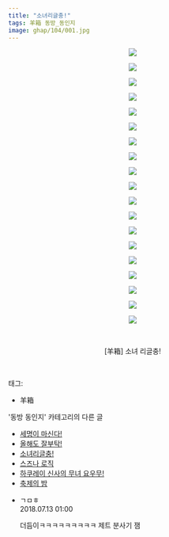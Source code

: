```yaml
---
title: "소녀리글충!"
tags: 羊箱 동방_동인지
image: ghap/104/001.jpg
---
```

<div class="article">
<p style="text-align: center; clear: none; float: none;"><img src="{{ site.nasurl }}/ghap/104/001.jpg"/></p>
<p style="text-align: center; clear: none; float: none;"><img src="{{ site.nasurl }}/ghap/104/002.jpg"/></p>
<p style="text-align: center; clear: none; float: none;"><img src="{{ site.nasurl }}/ghap/104/003.jpg"/></p>
<p style="text-align: center; clear: none; float: none;"><img src="{{ site.nasurl }}/ghap/104/004.jpg"/></p>
<p style="text-align: center; clear: none; float: none;"><img src="{{ site.nasurl }}/ghap/104/005.jpg"/></p>
<p style="text-align: center; clear: none; float: none;"><img src="{{ site.nasurl }}/ghap/104/006.jpg"/></p>
<p style="text-align: center; clear: none; float: none;"><img src="{{ site.nasurl }}/ghap/104/007.jpg"/></p>
<p style="text-align: center; clear: none; float: none;"><img src="{{ site.nasurl }}/ghap/104/008.jpg"/></p>
<p style="text-align: center; clear: none; float: none;"><img src="{{ site.nasurl }}/ghap/104/009.jpg"/></p>
<p style="text-align: center; clear: none; float: none;"><img src="{{ site.nasurl }}/ghap/104/010.jpg"/></p>
<p style="text-align: center; clear: none; float: none;"><img src="{{ site.nasurl }}/ghap/104/011.jpg"/></p>
<p style="text-align: center; clear: none; float: none;"><img src="{{ site.nasurl }}/ghap/104/012.jpg"/></p>
<p style="text-align: center; clear: none; float: none;"><img src="{{ site.nasurl }}/ghap/104/013.jpg"/></p>
<p style="text-align: center; clear: none; float: none;"><img src="{{ site.nasurl }}/ghap/104/014.jpg"/></p>
<p style="text-align: center; clear: none; float: none;"><img src="{{ site.nasurl }}/ghap/104/015.jpg"/></p>
<p style="text-align: center; clear: none; float: none;"><img src="{{ site.nasurl }}/ghap/104/016.jpg"/></p>
<p style="text-align: center; clear: none; float: none;"><img src="{{ site.nasurl }}/ghap/104/017.jpg"/></p>
<p style="text-align: center; clear: none; float: none;"><img src="{{ site.nasurl }}/ghap/104/018.jpg"/></p>
<p style="text-align: center; clear: none; float: none;"><img src="{{ site.nasurl }}/ghap/104/019.jpg"/></p>
<p style="text-align: center; clear: none; float: none;"><br/></p>
<p style="text-align: center; clear: none; float: none;">[羊箱] 소녀 리글충!</p>
<p><br/></p>
</div><div class="tagTrail">
<p>태그: </p>
<ul>
<li>羊箱</li>
</ul>
</div><div class="another">
<p>'동방 동인지' 카테고리의 다른 글</p>
<ul>
<li><a href="/2016-06-18-ghap_106">세명이 마신다!</a></li>
<li><a href="/2016-06-18-ghap_105">올해도 잘부탁!</a></li>
<li><a href="/2016-06-18-ghap_104">소녀리글충!</a></li>
<li><a href="/2016-06-18-ghap_102">스즈나 로직</a></li>
<li><a href="/2016-06-18-ghap_101">하쿠레이 신사의 무녀 요우무!</a></li>
<li><a href="/2016-06-16-ghap_100">축제의 밤</a></li>
</ul>
</div><div class="cb_module cb_fluid">
<div class="cb_wrt cb_profile">
<div class="comment">
<ul>
<li class="cb_thumb_off" id="comment15285109">
<div class="cb_comment_area">
<div class="cb_info_area">
<div class="cb_section">
<span class="cb_nick_name">ㄱㅁㅎ</span>
</div>
<div class="cb_section">
<span class="cb_date">2018.07.13 01:00 </span>
</div>
</div>
<div class="cb_dsc_comment">
<p class="cb_dsc">
											더듬이ㅋㅋㅋㅋㅋㅋㅋㅋㅋ 제트 분사기 잼
										</p>
</div>
</div></li>
</ul>
</div>
</div><!-- commentList close -->
</div>